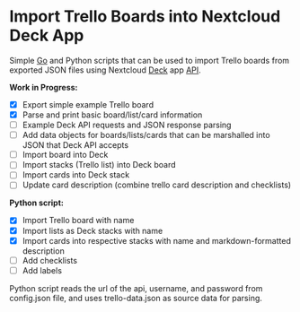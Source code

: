 # Import Trello Boards into Nextcloud Deck App

Simple [Go](https://golang.org/) and Python scripts that can be used to import Trello boards from exported JSON files
using Nextcloud [Deck](https://apps.nextcloud.com/apps/deck) app [API](https://github.com/nextcloud/deck/blob/master/docs/API.md).

**Work in Progress:**

- [x] Export simple example Trello board
- [x] Parse and print basic board/list/card information
- [ ] Example Deck API requests and JSON response parsing
- [ ] Add data objects for boards/lists/cards that can be marshalled into JSON that Deck API accepts
- [ ] Import board into Deck
- [ ] Import stacks (Trello list) into Deck board
- [ ] Import cards into Deck stack
- [ ] Update card description (combine trello card description and checklists)

**Python script:**
- [x] Import Trello board with name
- [x] Import lists as Deck stacks with name
- [x] Import cards into respective stacks with name and markdown-formatted description
- [ ] Add checklists
- [ ] Add labels

Python script reads the url of the api, username, and password from config.json file, and uses trello-data.json as source data for parsing.
